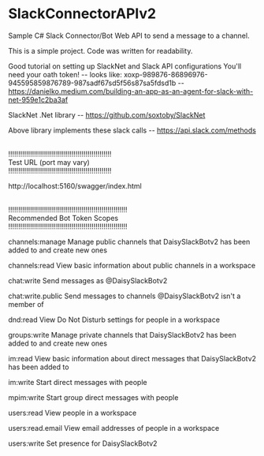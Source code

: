 # SlackConnectorAPIv2

Sample C# Slack Connector/Bot Web API to send a message to a channel.


This is a simple project. Code was written for readability.


Good tutorial on setting up SlackNet and Slack API configurations
You'll need your oath token!
-- looks like: xoxp-989876-86896976-945595859876789-987sadf67sd5f56s87sa5fdsd1b
-- https://danielko.medium.com/building-an-app-as-an-agent-for-slack-with-net-959e1c2ba3af

SlackNet .Net library
-- https://github.com/soxtoby/SlackNet

Above library implements these slack calls
-- https://api.slack.com/methods



</br>
!!!!!!!!!!!!!!!!!!!!!!!!!!!!!!!!!!!!!!!!!!!!!!!!!!!!</br>
Test URL (port may vary)</br>
!!!!!!!!!!!!!!!!!!!!!!!!!!!!!!!!!!!!!!!!!!!!!!!!!!!!</br>

http://localhost:5160/swagger/index.html



</br>
!!!!!!!!!!!!!!!!!!!!!!!!!!!!!!!!!!!!!!!!!!!!!!!!!!!!!!!!!!!!</br>
Recommended Bot Token Scopes</br>
!!!!!!!!!!!!!!!!!!!!!!!!!!!!!!!!!!!!!!!!!!!!!!!!!!!!!!!!!!!!</br>

channels:manage
Manage public channels that DaisySlackBotv2 has been added to and create new ones

channels:read
View basic information about public channels in a workspace

chat:write
Send messages as @DaisySlackBotv2

chat:write.public
Send messages to channels @DaisySlackBotv2 isn't a member of

dnd:read
View Do Not Disturb settings for people in a workspace

groups:write
Manage private channels that DaisySlackBotv2 has been added to and create new ones

im:read
View basic information about direct messages that DaisySlackBotv2 has been added to

im:write
Start direct messages with people

mpim:write
Start group direct messages with people

users:read
View people in a workspace

users:read.email
View email addresses of people in a workspace

users:write
Set presence for DaisySlackBotv2
